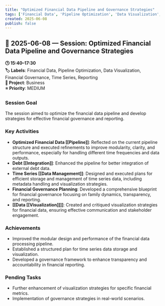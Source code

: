 ```yaml
---
title: "Optimized Financial Data Pipeline and Governance Strategies"
tags: ['Financial Data', 'Pipeline Optimization', 'Data Visualization', 'Financial Governance', 'Time Series', 'Reporting']
created: 2025-06-08
publish: false
---
```


## 📅 2025-06-08 — Session: Optimized Financial Data Pipeline and Governance Strategies

**🕒 15:40–17:30**  
**🏷️ Labels**: Financial Data, Pipeline Optimization, Data Visualization, Financial Governance, Time Series, Reporting  
**📂 Project**: Business  
**⭐ Priority**: MEDIUM  


### Session Goal
The session aimed to optimize the financial data pipeline and develop strategies for effective financial governance and reporting.

### Key Activities
- **Optimized Financial Data [[Pipeline]]**: Reflected on the current pipeline structure and executed refinements to improve modularity, clarity, and performance, especially for handling different time frequencies and data outputs.
- **Debt [[Integration]]**: Enhanced the pipeline for better integration of external debt data.
- **Time Series [[Data Management]]**: Designed and executed plans for efficient storage and management of time series data, including metadata handling and visualization strategies.
- **Financial Governance Planning**: Developed a comprehensive blueprint for financial governance focusing on family dynamics, transparency, and reporting.
- **[[Data [[Visualization]]]]**: Created and critiqued visualization strategies for financial data, ensuring effective communication and stakeholder engagement.

### Achievements
- Improved the modular design and performance of the financial data processing pipeline.
- Established a structured plan for time series data storage and visualization.
- Developed a governance framework to enhance transparency and accountability in financial reporting.

### Pending Tasks
- Further enhancement of visualization strategies for specific financial metrics.
- Implementation of governance strategies in real-world scenarios.
